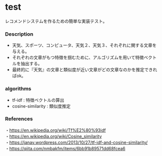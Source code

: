 # test
レコメンドシステムを作るための簡単な実装テスト。

### Description
- 天気、スポーツ、コンピュータ、天気２、天気３、それぞれに関する文章を与える。
- それぞれの文章がもつ特徴を掴むために、アルゴリズムを用いて特徴ベクトルを抽出する。
- 最終的に『天気』の文章と類似度が近い文章がどの文章なのかを推定できればok。

### algorithms
- tf-idf : 特徴ベクトルの算出
- cosine-similarity : 類似度推定

### References
・https://en.wikipedia.org/wiki/Tf%E2%80%93idf</br>
・https://en.wikipedia.org/wiki/Cosine_similarity</br>
・https://janav.wordpress.com/2013/10/27/tf-idf-and-cosine-similarity/ </br>
・https://qiita.com/nmbakfm/items/6bb91b89571dd68fcea6
